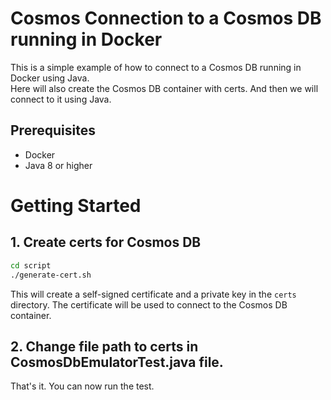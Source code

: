 # Cosmos Connection to a Cosmos DB running in Docker

This is a simple example of how to connect to a Cosmos DB running in Docker using Java.
<br/>
Here will also create the Cosmos DB container with certs. And then we will connect to it using Java.

## Prerequisites
- Docker
- Java 8 or higher

# Getting Started
## 1. Create certs for Cosmos DB
```bash
cd script
./generate-cert.sh
```
This will create a self-signed certificate and a private key in the `certs` directory. The certificate will be used to connect to the Cosmos DB container.
## 2. Change file path to certs in CosmosDbEmulatorTest.java file.

That's it. You can now run the test.